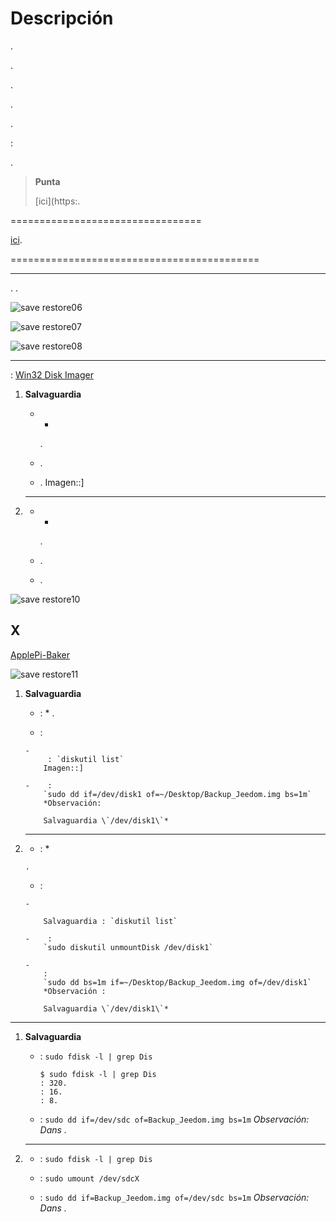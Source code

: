 Descripción 
===========


.


.

.


. 


.

 : 

.

> **Punta**
>
> 
> 
> 
> [ici](https:.

 
=================================



[ici](https://jeedom.github.io/core/es_ES/backup).

 
===========================================

 
-----------



. 
.

![save restore06](Imagens/save-restore06.jpg)



![save restore07](Imagens/save-restore07.jpg)




![save restore08](Imagens/save-restore08.jpg)

 
------------

 :
[Win32 Disk Imager](http://sourceforge.net/projects/win32diskImagenr/)

1.  **Salvaguardia**

    -   
        *
        .

    -   
        .

    -   .
        Imagen::]

2.  ****

    -   
        *
        .

    -   
        .

    -   
        .

![save restore10](Imagens/save-restore10.jpg)

X 
-----------


[ApplePi-Baker](http://www.tweaking4all.com/hardware/raspberry-pi/macosx-apple-pi-baker/)

![save restore11](Imagens/save-restore11.jpg)

1.  **Salvaguardia**

    -    : 
        *
        .

    -    :

        -   
             : `diskutil list`
            Imagen::]

        -    :
            `sudo dd if=/dev/disk1 of=~/Desktop/Backup_Jeedom.img bs=1m`
            *Observación: 
            
            Salvaguardia \`/dev/disk1\`*

2.  ****

    -    : 
        *
        
        
        .

    -    :

        -   
            
            Salvaguardia : `diskutil list`

        -    :
            `sudo diskutil unmountDisk /dev/disk1`

        -   
            :
            `sudo dd bs=1m if=~/Desktop/Backup_Jeedom.img of=/dev/disk1`
            *Observación : 
            
            Salvaguardia \`/dev/disk1\`*

 
----------

1.  **Salvaguardia**

    -   
         : `sudo fdisk -l | grep Dis`

        ``` {.bash}
        $ sudo fdisk -l | grep Dis
        : 320.
        : 16.
        : 8.
        ```

    -    :
        `sudo dd if=/dev/sdc of=Backup_Jeedom.img bs=1m` *Observación: Dans
        .*

2.  ****

    -   
         : `sudo fdisk -l | grep Dis`

    -   
         :
        `sudo umount /dev/sdcX`

    -    :
        `sudo dd if=Backup_Jeedom.img of=/dev/sdc bs=1m` *Observación: Dans
        .*


